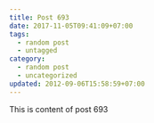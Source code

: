 ```yaml
---
title: Post 693
date: 2017-11-05T09:41:09+07:00
tags:
  - random post
  - untagged
category:
  - random post
  - uncategorized
updated: 2012-09-06T15:58:59+07:00
---
```

This is content of post 693